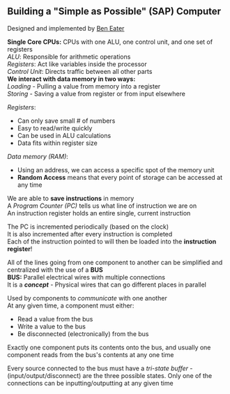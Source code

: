 ## Building a "Simple as Possible" (SAP) Computer
Designed and implemented by [Ben
Eater](https://eater.net/8bit)  

**Single Core CPUs:** CPUs with one ALU, one control unit,
and one set of registers  
*ALU*: Responsible for arithmetic operations  
*Registers*: Act like variables inside the processor  
*Control Unit*: Directs traffic between all other parts  
**We interact with data memory in two ways:**  
*Loading* - Pulling a value from memory into a register  
*Storing* - Saving a value from register or from input
elsewhere  

*Registers*:  
 - Can only save small # of numbers
 - Easy to read/write quickly
 - Can be used in ALU calculations
 - Data fits within register size  

*Data memory (RAM)*:  
 - Using an address, we can access a specific spot of the
   memory unit
 - **Random Access** means that every point of storage can
   be accessed at any time  

We are able to **save instructions** in memory  
A *Program Counter (PC)* tells us what line of instruction we
are on  
An instruction register holds an entire single, current
instruction  

The PC is incremented periodically (based on the clock)  
It is also incremented after every instruction is completed  
Each of the instruction pointed to will then be loaded into
the **instruction register**!

All of the lines going from one component to another can be
simplified and centralized with the use of a **BUS**  
**BUS:** Parallel electrical wires with multiple connections  
It is a ***concept*** - Physical wires that can go different
places in parallel  

Used by components to *communicate* with one another  
At any given time, a component must either:  
 - Read a value from the bus
 - Write a value to the bus
 - Be disconnected (electronically) from the bus  

Exactly one component puts its contents onto the bus, and
usually one component reads from the bus's contents at any
one time  

Every source connected to the bus must have a *tri-state
buffer* - (input/output/disconnect) are the three possible
states. Only one of the connections can be
inputting/outputting at any given time  
